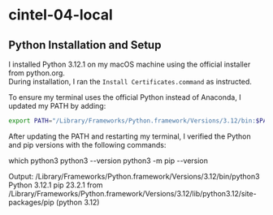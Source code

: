 # cintel-04-local

## Python Installation and Setup

I installed Python 3.12.1 on my macOS machine using the official installer from python.org.  
During installation, I ran the `Install Certificates.command` as instructed.

To ensure my terminal uses the official Python instead of Anaconda, I updated my PATH by adding:

```bash
export PATH="/Library/Frameworks/Python.framework/Versions/3.12/bin:$PATH"
```
After updating the PATH and restarting my terminal, I verified the Python and pip versions with the following commands:

which python3
python3 --version
python3 -m pip --version

Output:
/Library/Frameworks/Python.framework/Versions/3.12/bin/python3
Python 3.12.1
pip 23.2.1 from /Library/Frameworks/Python.framework/Versions/3.12/lib/python3.12/site-packages/pip (python 3.12)

